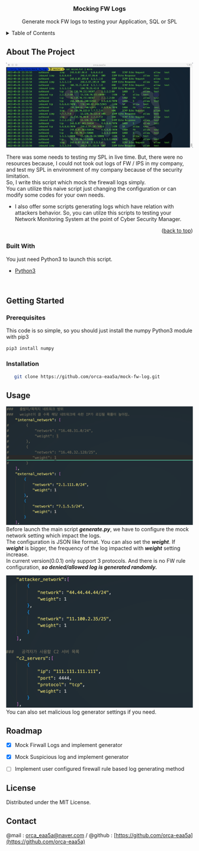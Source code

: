 <div id="top"></div>
<!--
*** Thanks for checking out the Best-README-Template. If you have a suggestion
*** that would make this better, please fork the repo and create a pull request
*** or simply open an issue with the tag "enhancement".
*** Don't forget to give the project a star!
*** Thanks again! Now go create something AMAZING! :D
-->


<!-- PROJECT LOGO -->
<br />
<div align="center">
  <h3 align="center">Mocking FW Logs</h3>

  <p align="center">
    Generate mock FW logs to testing your Application, SQL or SPL
    <br />
  </p>
</div>



<!-- TABLE OF CONTENTS -->
<details>
  <summary>Table of Contents</summary>
  <ol>
    <li>
      <a href="#about-the-project">About The Project</a>
      <ul>
        <li><a href="#built-with">Built With</a></li>
      </ul>
    </li>
    <li>
      <a href="#getting-started">Getting Started</a>
      <ul>
        <li><a href="#prerequisites">Prerequisites</a></li>
        <li><a href="#installation">Installation</a></li>
      </ul>
    </li>
    <li><a href="#usage">Usage</a></li>
    <li><a href="#roadmap">Roadmap</a></li>
    <li><a href="#license">License</a></li>
    <li><a href="#contact">Contact</a></li>
  </ol>
</details>



<!-- ABOUT THE PROJECT -->
## About The Project

![Project][product-screenshot]

There was some needs to testing my SPL in live time. But, there were no resources because, I could not took out logs of FW / IPS in my company, and test my SPL in environment of my company because of the security limitation.</br>
So, I write this script which mock the firewall logs simply.</br>
You can utilize this naive script just changing the configuration or can modify some codes for your own needs.</br>

* I also offer some scripts generating logs which have relation with attackers behavior. So, you can utilze this scripts to testing your Network Monitoring System at the point of Cyber Security Manager.
  

<p align="right">(<a href="#top">back to top</a>)</p>

### Built With

You just need Python3 to launch this script.
* [Python3](https://www.python.org)



<!-- GETTING STARTED -->
<br>

## Getting Started
### Prerequisites

This code is so simple, so you should just install the numpy Python3 module with pip3
  ```sh
  pip3 install numpy
  ```

### Installation
```sh
   git clone https://github.com/orca-eaa5a/mock-fw-log.git
```

<!-- USAGE EXAMPLES -->
## Usage
![Configureation][configure-screenshot]
Before launch the main script ***generate.py***, we have to configure the mock network setting which impact the logs.</br>The configuration is JSON like format.
You can also set the ***weight***. If ***weight*** is bigger, the frequency of the log impacted with ***weight*** setting increase.</br>
In current version(0.0.1) only support 3 protocols. And there is no FW rule configuration, ***so denied/allowed log is generated randomly.***
</br>

![Configureation][malconfigure-screenshot]
You can also set malicious log generator settings if you need.


<!-- ROADMAP -->
## Roadmap

- [x] Mock Firwall Logs and implement generator
- [x] Mock Suspicious log and implement generator
- [ ] Implement user configured firewall rule based log generating method



<!-- LICENSE -->
## License

Distributed under the MIT License.


<!-- CONTACT -->
## Contact

@mail : orca_eaa5a@naver.com / @github : [https://github.com/orca-eaa5a](https://github.com/orca-eaa5a)


<!-- MARKDOWN LINKS & IMAGES -->
<!-- https://www.markdownguide.org/basic-syntax/#reference-style-links -->

[product-screenshot]: resource/result.png
[configure-screenshot]: resource/configure.png
[malconfigure-screenshot]: resource/mal-configure.png